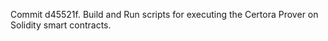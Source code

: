 Commit d45521f.                    Build and Run scripts for executing the Certora Prover on Solidity smart contracts.